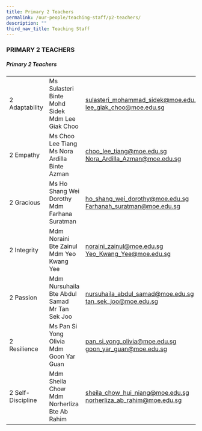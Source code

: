 ```yaml
---
title: Primary 2 Teachers
permalink: /our-people/teaching-staff/p2-teachers/
description: ""
third_nav_title: Teaching Staff
---
```

### PRIMARY 2 TEACHERS

##### Primary 2 Teachers

|  	|  	|  	|
|---	|---	|---	|
| 2 Adaptability 	| Ms Sulasteri Binte Mohd Sidek<br>Mdm Lee Giak Choo  	| [sulasteri\_mohammad\_sidek@moe.edu.sg](mailto:sulasteri_mohammad_sidek@moe.edu.sg)<br>[lee\_giak\_choo@moe.edu.sg](mailto:lee_giak_choo@moe.edu.sg) 	|
| 2 Empathy 	| Ms Choo Lee Tiang<br>Ms Nora Ardilla Binte Azman 	| [choo\_lee\_tiang@moe.edu.sg](mailto:choo_lee_tiang@moe.edu.sg)   <br>[Nora_Ardilla_Azman@moe.edu.sg](mailto:Nora_Ardilla_Azman@moe.edu.sg)	|
| 2 Gracious 	| Ms Ho Shang Wei Dorothy<br>Mdm Farhana Suratman 	| [ho\_shang\_wei\_dorothy@moe.edu.sg](mailto:ho_shang_wei_dorothy@schools.gov.sg)<br>[Farhanah\_suratman@moe.edu.sg](mailto:Farhanah_Suratman@moe.edu.sg) 	|
| 2 Integrity 	| Mdm Noraini Bte Zainul<br>Mdm Yeo Kwang Yee 	| [noraini\_zainul@moe.edu.sg](mailto:noraini_zainul@moe.edu.sg)  <br>[Yeo\_Kwang\_Yee@moe.edu.sg](mailto:Yeo_Kwang_Yee@moe.edu.sg)	|
| 2 Passion 	| Mdm Nursuhaila Bte Abdul Samad<br>Mr Tan Sek Joo 	| [nursuhaila\_abdul\_samad@moe.edu.sg](mailto:nursuhaila_abdul_samad@moe.edu.sg) <br>[tan\_sek\_joo@moe.edu.sg](mailto:tan_sek_joo@moe.edu.sg)	|
| 2 Resilience 	| Ms Pan Si Yong Olivia<br>Mdm Goon Yar Guan	| [pan\_si\_yong\_olivia@moe.edu.sg](mailto:pan_si_yong_olivia@moe.edu.sg)<br>[goon\_yar\_guan@moe.edu.sg](mailto:goon_yar_guan@moe.edu.sg)	|
| 2 Self-Discipline 	| Mdm Sheila Chow<br>Mdm Norherliza Bte Ab Rahim| [sheila\_chow\_hui_niang@moe.edu.sg](mailto:sheila_chow_hui_niang@moe.edu.sg) <br>[norherliza\_ab_rahim@moe.edu.sg](mailto:norherliza_ab_rahim@moe.edu.sg)